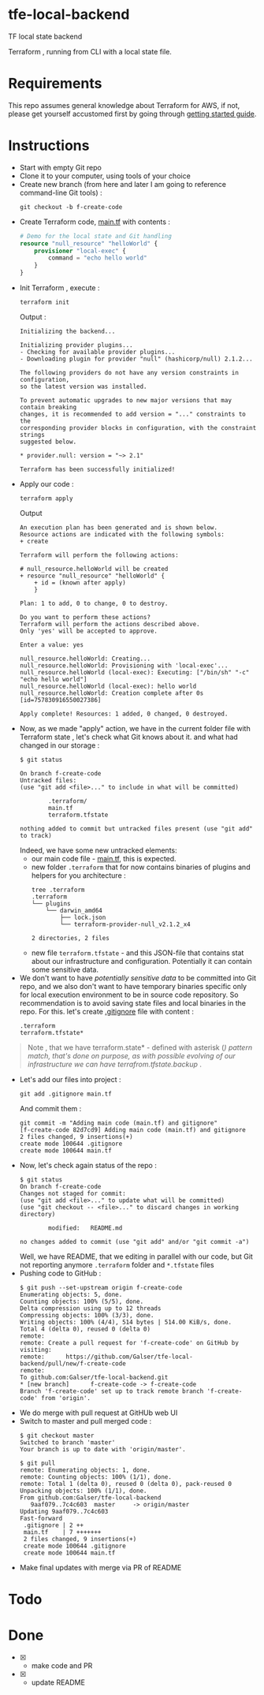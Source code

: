 # tfe-local-backend
TF local state backend

Terraform , running from CLI with a local state file.  

# Requirements
This repo assumes general knowledge about Terraform for AWS, if not, please get yourself accustomed first by going through [getting started guide](https://learn.hashicorp.com/terraform?track=getting-started#getting-started).

# Instructions

- Start with empty Git repo
- Clone it to your computer, using tools of your choice
- Create new branch  (from here and later I am going to reference command-line Git tools) :
    ```
    git checkout -b f-create-code
    ``` 
- Create Terraform code, [main.tf](main.tf) with contents : 
    ```terraform
    # Demo for the local state and Git handling
    resource "null_resource" "helloWorld" {
        provisioner "local-exec" {
            command = "echo hello world"
        }
    }
    ```
- Init Terraform , execute :
    ```
    terraform init
    ```
    Output : 
    ```
    Initializing the backend...

    Initializing provider plugins...
    - Checking for available provider plugins...
    - Downloading plugin for provider "null" (hashicorp/null) 2.1.2...

    The following providers do not have any version constraints in configuration,
    so the latest version was installed.

    To prevent automatic upgrades to new major versions that may contain breaking
    changes, it is recommended to add version = "..." constraints to the
    corresponding provider blocks in configuration, with the constraint strings
    suggested below.

    * provider.null: version = "~> 2.1"

    Terraform has been successfully initialized!    
    ```
- Apply our code : 
    ```
    terraform apply
    ```
    Output
    ```
    An execution plan has been generated and is shown below.
    Resource actions are indicated with the following symbols:
    + create

    Terraform will perform the following actions:

    # null_resource.helloWorld will be created
    + resource "null_resource" "helloWorld" {
        + id = (known after apply)
        }

    Plan: 1 to add, 0 to change, 0 to destroy.

    Do you want to perform these actions?
    Terraform will perform the actions described above.
    Only 'yes' will be accepted to approve.

    Enter a value: yes

    null_resource.helloWorld: Creating...
    null_resource.helloWorld: Provisioning with 'local-exec'...
    null_resource.helloWorld (local-exec): Executing: ["/bin/sh" "-c" "echo hello world"]
    null_resource.helloWorld (local-exec): hello world
    null_resource.helloWorld: Creation complete after 0s [id=757830916550027386]

    Apply complete! Resources: 1 added, 0 changed, 0 destroyed.
    ```
- Now, as we made "apply" action, we have in the current folder file with Terraform state , let's check what Git knows about it. and what had changed in our storage : 
    ```
    $ git status

    On branch f-create-code
    Untracked files:
    (use "git add <file>..." to include in what will be committed)

            .terraform/
            main.tf
            terraform.tfstate

    nothing added to commit but untracked files present (use "git add" to track)
    ```
    Indeed, we have some new untracked elements: 
    - our main code file - [main.tf](main.tf), this is expected.
    - new folder `.terraform` that for now contains binaries of plugins and helpers for you architecture : 
        ```
        tree .terraform 
        .terraform
        └── plugins
            └── darwin_amd64
                ├── lock.json
                └── terraform-provider-null_v2.1.2_x4

        2 directories, 2 files
        ```
    - new file `terraform.tfstate` - and this JSON-file that contains stat about our infrastructure and configuration. Potentially it can contain some sensitive data.
- We don't want to have *potentially sensitive data* to be committed into Git repo, and we also don't want to have temporary binaries specific only for local execution environment to be in source code repository. So recommendation is to avoid saving state files and local binaries in the repo. For this. let's create [.gitignore](.gitignore) file with content :
    ```
    .terraform
    terraform.tfstate*
    ```
> Note , that we have terraform.state* - defined with asterisk (*) pattern match, that's done on purpose, as with possible evolving of our infrastructure we can have terrafrom.tfstate.backup* . 
- Let's add our files into project : 
    ```
    git add .gitignore main.tf 
    ```
    And commit them : 
    ```
    git commit -m "Adding main code (main.tf) and gitignore"
    [f-create-code 82d7cd9] Adding main code (main.tf) and gitignore
    2 files changed, 9 insertions(+)
    create mode 100644 .gitignore
    create mode 100644 main.tf
    ```
- Now, let's check again status of the repo : 
    ```
    $ git status
    On branch f-create-code
    Changes not staged for commit:
    (use "git add <file>..." to update what will be committed)
    (use "git checkout -- <file>..." to discard changes in working directory)

            modified:   README.md

    no changes added to commit (use "git add" and/or "git commit -a")
    ```
    Well, we have README, that we editing in parallel with our code, but Git not reporting anymore `.terraform` folder and `*.tfstate` files
- Pushing code to GitHub :
    ```
    $ git push --set-upstream origin f-create-code
    Enumerating objects: 5, done.
    Counting objects: 100% (5/5), done.
    Delta compression using up to 12 threads
    Compressing objects: 100% (3/3), done.
    Writing objects: 100% (4/4), 514 bytes | 514.00 KiB/s, done.
    Total 4 (delta 0), reused 0 (delta 0)
    remote: 
    remote: Create a pull request for 'f-create-code' on GitHub by visiting:
    remote:      https://github.com/Galser/tfe-local-backend/pull/new/f-create-code
    remote: 
    To github.com:Galser/tfe-local-backend.git
    * [new branch]      f-create-code -> f-create-code
    Branch 'f-create-code' set up to track remote branch 'f-create-code' from 'origin'.
    ```
- We do merge with pull request at GitHUb web UI
- Switch to master and pull merged code : 
  ```
  $ git checkout master
  Switched to branch 'master'
  Your branch is up to date with 'origin/master'.

  $ git pull
  remote: Enumerating objects: 1, done.
  remote: Counting objects: 100% (1/1), done.
  remote: Total 1 (delta 0), reused 0 (delta 0), pack-reused 0
  Unpacking objects: 100% (1/1), done.
  From github.com:Galser/tfe-local-backend
     9aaf079..7c4c603  master     -> origin/master
  Updating 9aaf079..7c4c603
  Fast-forward
   .gitignore | 2 ++
   main.tf    | 7 +++++++
   2 files changed, 9 insertions(+)
   create mode 100644 .gitignore
   create mode 100644 main.tf
  ```
- Make final updates with merge via PR of README

# Todo


# Done
- [x] - make code and PR
- [x] - update README



